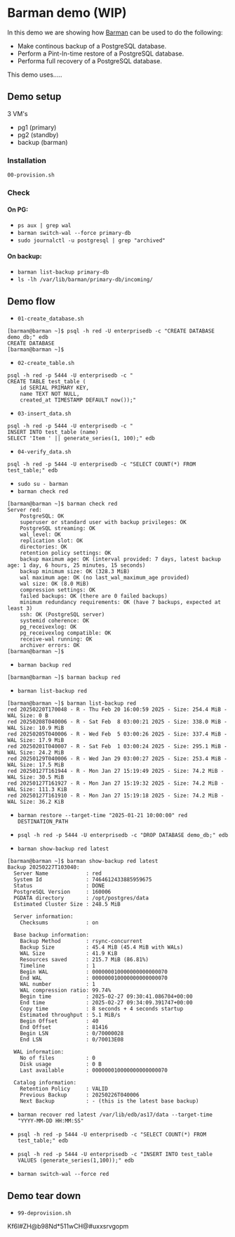 # Barman demo (WIP)
In this demo we are showing how [Barman](https://pgbarman.org/) can be used to do the following:
- Make continous backup of a PostgreSQL database.
- Perform a Pint-In-time restore of a PostgreSQL database.
- Performa full recovery of a PostgreSQL database.

This demo uses.....

## Demo setup
3 VM's
- pg1 (primary)
- pg2 (standby)
- backup (barman)

### Installation
`00-provision.sh`

### Check
#### On PG:
- `ps aux | grep wal`
- `barman switch-wal --force primary-db`
- `sudo journalctl -u postgresql | grep "archived"`

#### On backup:
- `barman list-backup primary-db`
- `ls -lh /var/lib/barman/primary-db/incoming/`

## Demo flow
- `01-create_database.sh`
```
[barman@barman ~]$ psql -h red -U enterprisedb -c "CREATE DATABASE demo_db;" edb
CREATE DATABASE
[barman@barman ~]$ 
```

- `02-create_table.sh`
```
psql -h red -p 5444 -U enterprisedb -c "
CREATE TABLE test_table (
    id SERIAL PRIMARY KEY,
    name TEXT NOT NULL,
    created_at TIMESTAMP DEFAULT now());"
```

- `03-insert_data.sh`
```
psql -h red -p 5444 -U enterprisedb -c "
INSERT INTO test_table (name) 
SELECT 'Item ' || generate_series(1, 100);" edb
```

- `04-verify_data.sh`
```
psql -h red -p 5444 -U enterprisedb -c "SELECT COUNT(*) FROM test_table;" edb
```

- `sudo su - barman`
- `barman check red`
```
[barman@barman ~]$ barman check red
Server red:
    PostgreSQL: OK
    superuser or standard user with backup privileges: OK
    PostgreSQL streaming: OK
    wal_level: OK
    replication slot: OK
    directories: OK
    retention policy settings: OK
    backup maximum age: OK (interval provided: 7 days, latest backup age: 1 day, 6 hours, 25 minutes, 15 seconds)
    backup minimum size: OK (328.3 MiB)
    wal maximum age: OK (no last_wal_maximum_age provided)
    wal size: OK (8.0 MiB)
    compression settings: OK
    failed backups: OK (there are 0 failed backups)
    minimum redundancy requirements: OK (have 7 backups, expected at least 3)
    ssh: OK (PostgreSQL server)
    systemid coherence: OK
    pg_receivexlog: OK
    pg_receivexlog compatible: OK
    receive-wal running: OK
    archiver errors: OK
[barman@barman ~]$ 

```
- `barman backup red`
```
[barman@barman ~]$ barman backup red

```
- `barman list-backup red`
```
[barman@barman ~]$ barman list-backup red
red 20250220T170048 - R - Thu Feb 20 16:00:59 2025 - Size: 254.4 MiB - WAL Size: 0 B
red 20250208T040006 - R - Sat Feb  8 03:00:21 2025 - Size: 338.0 MiB - WAL Size: 10.9 MiB
red 20250205T040006 - R - Wed Feb  5 03:00:26 2025 - Size: 337.4 MiB - WAL Size: 17.9 MiB
red 20250201T040007 - R - Sat Feb  1 03:00:24 2025 - Size: 295.1 MiB - WAL Size: 24.2 MiB
red 20250129T040006 - R - Wed Jan 29 03:00:27 2025 - Size: 253.4 MiB - WAL Size: 17.5 MiB
red 20250127T161944 - R - Mon Jan 27 15:19:49 2025 - Size: 74.2 MiB - WAL Size: 30.5 MiB
red 20250127T161927 - R - Mon Jan 27 15:19:32 2025 - Size: 74.2 MiB - WAL Size: 111.3 KiB
red 20250127T161910 - R - Mon Jan 27 15:19:18 2025 - Size: 74.2 MiB - WAL Size: 36.2 KiB
```

- `barman restore --target-time "2025-01-21 10:00:00" red  DESTINATION_PATH`

- `psql -h red -p 5444 -U enterprisedb -c "DROP DATABASE demo_db;" edb`

- `barman show-backup red latest`
```
[barman@barman ~]$ barman show-backup red latest
Backup 20250227T103040:
  Server Name            : red
  System Id              : 7464612433885959675
  Status                 : DONE
  PostgreSQL Version     : 160006
  PGDATA directory       : /opt/postgres/data
  Estimated Cluster Size : 248.5 MiB

  Server information:
    Checksums            : on

  Base backup information:
    Backup Method        : rsync-concurrent
    Backup Size          : 45.4 MiB (45.4 MiB with WALs)
    WAL Size             : 41.9 KiB
    Resources saved      : 215.7 MiB (86.81%)
    Timeline             : 1
    Begin WAL            : 000000010000000000000070
    End WAL              : 000000010000000000000070
    WAL number           : 1
    WAL compression ratio: 99.74%
    Begin time           : 2025-02-27 09:30:41.086704+00:00
    End time             : 2025-02-27 09:34:09.391747+00:00
    Copy time            : 8 seconds + 4 seconds startup
    Estimated throughput : 5.1 MiB/s
    Begin Offset         : 40
    End Offset           : 81416
    Begin LSN            : 0/70000028
    End LSN              : 0/70013E08

  WAL information:
    No of files          : 0
    Disk usage           : 0 B
    Last available       : 000000010000000000000070

  Catalog information:
    Retention Policy     : VALID
    Previous Backup      : 20250226T040006
    Next Backup          : - (this is the latest base backup)
```
- `barman recover red latest /var/lib/edb/as17/data --target-time "YYYY-MM-DD HH:MM:SS"`

- `psql -h red -p 5444 -U enterprisedb -c "SELECT COUNT(*) FROM test_table;" edb` 

- `psql -h red -p 5444 -U enterprisedb -c "INSERT INTO test_table VALUES (generate_series(1,100));" edb`

- `barman switch-wal --force red`


## Demo tear down
- `99-deprovision.sh`

Kf6l#ZH@b98Nd*511wCH@#uxxsrvgopm